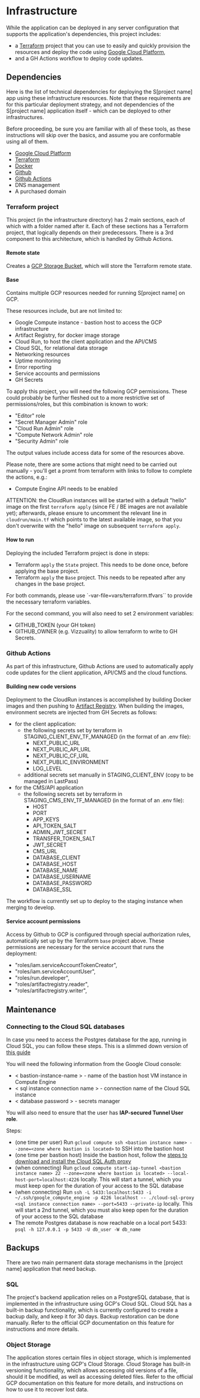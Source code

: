 # Infrastructure

While the application can be deployed in any server configuration that supports the application's dependencies, this project includes:
- a [Terraform](https://www.terraform.io/) project that you can use to easily and quickly provision the resources and deploy the code using [Google Cloud Platform](https://cloud.google.com/),
- and a GH Actions workflow to deploy code updates.

## Dependencies

Here is the list of technical dependencies for deploying the S[project name] app using these infrastructure resources. Note that these requirements are for this particular deployment strategy, and not dependencies of the S[project name] application itself - which can be deployed to other infrastructures.

Before proceeding, be sure you are familiar with all of these tools, as these instructions will skip over the basics, and assume you are conformable using all of them.

- [Google Cloud Platform](https://cloud.google.com)
- [Terraform](https://www.terraform.io/)
- [Docker](https://www.docker.com/)
- [Github](https://github.com)
- [Github Actions](https://github.com/features/actions)
- DNS management
- A purchased domain

### Terraform project

This project (in the infrastructure directory) has 2 main sections, each of which with a folder named after it. Each of these sections has a Terraform project, that logically depends on their predecessors. There is a 3rd component to this architecture, which is handled by Github Actions.

#### Remote state

Creates a [GCP Storage Bucket](https://cloud.google.com/storage/docs/json_api/v1/buckets), which will store the Terraform remote state.

#### Base

Contains multiple GCP resources needed for running S[project name] on GCP.

These resources include, but are not limited to:

- Google Compute instance - bastion host to access the GCP infrastructure
- Artifact Registry, for docker image storage
- Cloud Run, to host the client application and the API/CMS
- Cloud SQL, for relational data storage
- Networking resources
- Uptime monitoring
- Error reporting
- Service accounts and permissions
- GH Secrets

To apply this project, you will need the following GCP permissions. These could probably be further fleshed out to a more restrictive set of permissions/roles, but this combination is known to work:

- "Editor" role
- "Secret Manager Admin" role
- "Cloud Run Admin" role
- "Compute Network Admin" role
- "Security Admin" role

The output values include access data for some of the resources above.

Please note, there are some actions that might need to be carried out manually - you'll get a promt from terraform with links to follow to complete the actions, e.g.:
- Compute Engine API needs to be enabled

ATTENTION: the CloudRun instances will be started with a default "hello" image on the first `terraform apply` (since FE / BE images are not available yet); afterwards, please ensure to uncomment the relevant line in `cloudrun/main.tf` which points to the latest available image, so that you don't overwrite with the "hello" image on subsequent `terraform apply`.

#### How to run

Deploying the included Terraform project is done in steps:

- Terraform `apply` the `State` project. This needs to be done once, before applying the base project.
- Terraform `apply` the `Base` project. This needs to be repeated after any changes in the base project.

For both commands, please use `-var-file=vars/terraform.tfvars`` to provide the necessary terraform variables.

For the second command, you will also need to set 2 environment variables:
- GITHUB_TOKEN (your GH token)
- GITHUB_OWNER (e.g. Vizzuality)
  to allow terraform to write to GH Secrets.

### Github Actions

As part of this infrastructure, Github Actions are used to automatically apply code updates for the client application, API/CMS and the cloud functions.

#### Building new code versions

Deployment to the CloudRun instances is accomplished by building Docker images and then pushing to [Artifact Registry](https://cloud.google.com/artifact-registry). When building the images, environment secrets are injected from GH Secrets as follows:
- for the client application:
    - the following secrets set by terraform in STAGING_CLIENT_ENV_TF_MANAGED (in the format of an .env file):
        - NEXT_PUBLIC_URL
        - NEXT_PUBLIC_API_URL
        - NEXT_PUBLIC_CF_URL
        - NEXT_PUBLIC_ENVIRONMENT
        - LOG_LEVEL
    - additional secrets set manually in STAGING_CLIENT_ENV (copy to be managed in LastPass)
- for the CMS/API application
    - the following secrets set by terraform in STAGING_CMS_ENV_TF_MANAGED (in the format of an .env file):
        - HOST
        - PORT
        - APP_KEYS
        - API_TOKEN_SALT
        - ADMIN_JWT_SECRET
        - TRANSFER_TOKEN_SALT
        - JWT_SECRET
        - CMS_URL
        - DATABASE_CLIENT
        - DATABASE_HOST
        - DATABASE_NAME
        - DATABASE_USERNAME
        - DATABASE_PASSWORD
        - DATABASE_SSL

The workflow is currently set up to deploy to the staging instance when merging to develop.

#### Service account permissions

Access by Github to GCP is configured through special authorization rules, automatically set up by the Terraform `base` project above.
These permissions are necessary for the service account that runs the deployment:
- "roles/iam.serviceAccountTokenCreator",
- "roles/iam.serviceAccountUser",
- "roles/run.developer",
- "roles/artifactregistry.reader",
- "roles/artifactregistry.writer",

## Maintenance

### Connecting to the Cloud SQL databases

In case you need to access the Postgres database for the app, running in Cloud SQL, you can follow these steps.
This is a slimmed down version of [this guide](https://medium.com/google-cloud/cloud-sql-with-private-ip-only-the-good-the-bad-and-the-ugly-de4ac23ce98a)

You will need the following information from the Google Cloud console:
- < bastion-instance-name > - name of the bastion host VM instance in Compute Engine
- < sql instance connection name > - connection name of the Cloud SQL instance
- < database password > - secrets manager

You will also need to ensure that the user has **IAP-secured Tunnel User role**.

Steps:
- (one time per user) Run `gcloud compute ssh <bastion instance name> --zone=<zone where bastion is located>` to SSH into the bastion host
- (one time per bastion host) Inside the bastion host, follow the [steps to download and install
  the Cloud SQL Auth proxy](https://cloud.google.com/sql/docs/postgres/sql-proxy#install)
- (when connecting) Run `gcloud compute start-iap-tunnel <bastion instance name> 22 --zone=<zone where bastion is located> --local-host-port=localhost:4226` locally. This will start a tunnel, which you must keep open for the duration of your access to the SQL database
- (when connecting) Run `ssh -L 5433:localhost:5433 -i ~/.ssh/google_compute_engine -p 4226 localhost -- ./cloud-sql-proxy <sql instance connection name> --port=5433 --private-ip` locally. This will start a 2nd tunnel, which you must also keep open for the duration of your access to the SQL database
- The remote Postgres database is now reachable on a local port 5433: `psql -h 127.0.0.1 -p 5433 -U db_user -W db_name`

## Backups

There are two main permanent data storage mechanisms in the [project name] application that need backup.

### SQL

The project's backend application relies on a PostgreSQL database, that is implemented in the infrastructure using GCP's Cloud SQL. Cloud SQL has a built-in backup functionality, which is currently configured to create a backup daily, and keep it for 30 days. Backup restoration can be done manually. Refer to the official GCP documentation on this
feature for instructions and more details.

### Object Storage

The application stores certain files in object storage, which is implemented in the infrastructure using GCP's Cloud Storage. Cloud Storage has built-in versioning functionality, which allows accessing old versions of a file, should it
be modified, as well as accessing deleted files. Refer to the official GCP documentation on this feature for more details, and instructions on how to use it to recover lost data.
